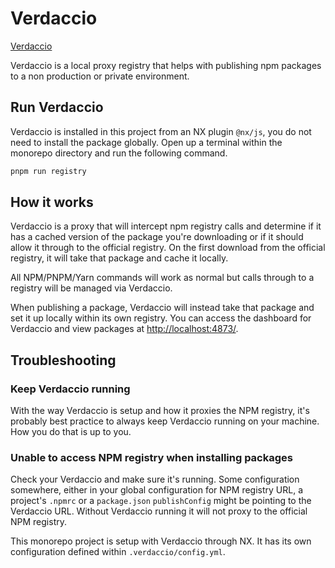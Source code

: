 # Verdaccio

[Verdaccio](https://verdaccio.org/)

Verdaccio is a local proxy registry that helps with publishing npm packages to a
non production or private environment.

## Run Verdaccio

Verdaccio is installed in this project from an NX plugin `@nx/js`, you do not
need to install the package globally.
Open up a terminal within the monorepo directory and run the following command.

```bash
pnpm run registry
```

## How it works

Verdaccio is a proxy that will intercept npm registry calls and determine if it
has a cached version of the package you're downloading or if it should allow it
through to the official registry. On the first download from the official
registry, it will take that package and cache it locally.

All NPM/PNPM/Yarn commands will work as normal but calls through to a registry
will be managed via Verdaccio.

When publishing a package, Verdaccio will instead take that package and set it
up locally within its own registry. You can access the dashboard for Verdaccio
and view packages at [http://localhost:4873/](http://localhost:4873/).

## Troubleshooting

### Keep Verdaccio running

With the way Verdaccio is setup and how it proxies the NPM registry, it's
probably best practice to always keep Verdaccio running on your machine. How you
do that is up to you.

### Unable to access NPM registry when installing packages

Check your Verdaccio and make sure it's running. Some configuration somewhere,
either in your global configuration for NPM registry URL, a project's `.npmrc`
or a `package.json` `publishConfig` might be pointing to the Verdaccio URL.
Without Verdaccio running it will not proxy to the official NPM registry.

This monorepo project is setup with Verdaccio through NX. It has its own
configuration defined within `.verdaccio/config.yml`.
